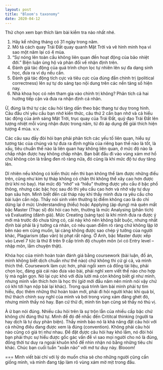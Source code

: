 ```yaml
---
layout: post
title: "Bloom's taxonomy"
date: 2020-04-12
---
```


Thử chọn xem bạn thích làm bài kiểm tra nào nhất nhé.
    <ol type="1">
      <li>Hãy kể những tháng có 31 ngày trong năm.</li>
      <li>Mô tả cách quay Trái Đất quay quanh Mặt Trời và vẽ hình minh họa vì sao một năm lại có 4 mùa.</li>
      <li>“Sự nóng lên toàn cầu không liên quan đến hoạt động của bão nhiệt đới.” Biện luận ủng hộ và phản đối về nhận định trên.</li>
      <li>Đánh giá tác động của quá trình chọn lọc tự nhiên lên sự đa dạng sinh học, đưa ra ví dụ nếu cần.</li>
      <li>Đánh giá tác động tích cực và tiêu cực của đúng đắn chính trị (political correctness) lên sự tự do sáng tạo nội dung trên các nền tảng số hiện nay.</li>
      <li>Nhà khoa học có nên tham gia vào chính trị không? Phân tích cả hai hướng tiếp cận và đưa ra nhận định cá nhân.</li>
   </ol>
	
Ừ, đúng là thứ tự các câu hỏi tăng dần theo bậc thang tư duy trong hình. Câu đầu chỉ yêu cầu bạn nhớ kiến thức, câu thứ 2 cần bạn nhớ và cả hiểu tác động của ánh sáng Mặt Trời, trục quay của Trái Đất, quỹ đạo Trái Đất lên lượng nhiệt mỗi vùng nhận được trong năm, từ đó áp dụng để giải thích hiện tượng 4 mùa. v.v.

Các câu sau đấy đòi hỏi bạn phải phân tích các yếu tố liên quan, hiểu sự tương tác của chúng và tự đưa ra định nghĩa của riêng bạn thế nào là tốt, là xấu, tiêu chuẩn thế nào là liên quan hay không liên quan, ở mức độ nào là chấp nhận được hay không chấp nhận. Bạn bắt đầu đi vào vùng xám mơ hồ chứ không còn là trắng đen rõ ràng nữa, đó cũng là khi mức độ tư duy tăng lên.

Dĩ nhiên nếu không có kiến thức nền thì bạn không thể làm được những điều trên, cũng như kim tự tháp không có chân thì không thể xây cao hơn được (trừ khi nó bay). Hai mức độ “nhớ” và “hiểu” thường được yêu cầu ở bậc phổ thông, nhưng các bậc học sau đó thì yêu cầu cao hơn và nhờ vậy tư duy bạn sâu hơn. Mình biết đến cái tháp này khi thầy mình đưa ra yêu cầu cho bài luận cần nộp. Thầy nói sinh viên thường bị điểm không cao là do chỉ dừng lại ở mức Understanding (hiểu) hoặc Applying (áp dụng) mà quên mất bậc Master (Thạc sĩ) đòi hỏi cao hơn, thường là mức Analysing (phân tích) và Evaluating (đánh giá). Mức Creating (sáng tạo) là khi mình đưa ra được ý mới mà trước đó chưa từng có, cái này khó nên không bắt buộc, nhưng nhất định bài phải là ý tưởng cá nhân, có nêu quan điểm rõ ràng chứ không lập lờ bên nào em cũng muốn, lại càng không được sao chép ý tưởng của người khác, Plagiarism (đạo văn) bị phạt rất nặng. Ở Anh, bậc Master được xếp vào Level 7 tức là thứ 8 trên 9 cấp trình độ chuyên môn (vì có Entry level – nhập môn, lắm chuyện thật). 

Khóa học của mình hoàn toàn đánh giá bằng coursework (bài luận, đồ án, mình không biết dịch chuẩn như thế nào) chứ không thi cử gì cả, và mình thích thế. Coursework làm cực hơn, phải ngồi xem cả đống tài liệu, phải chọn lọc, đáng giá cái nào đưa vào bài, phải nghĩ xem viết thế nào cho hợp lý mà ngắn gọn. Nó lại cực khó với đứa lười mà còn không biết gì như mình, nhưng mình vẫn thích hơn là học thi (giờ mới đầu năm nên mình nói vậy chứ có khi tới hạn nộp bài lại khác). Trong quá trình làm bài mình phải tự tìm hiểu, đọc thêm những thứ hoàn toàn mới, phải đi hỏi người khác khi quá bí, thử thách chính suy nghĩ của mình và bơi trong vùng xám đáng ghét đó, nhưng mình thấy nó hay. Bạn cứ thử đi, mình tin bạn cũng sẽ thấy nó thú vị.

À ừ bạn nói đúng. Nhiều câu hỏi trên là sự trộn lẫn của nhiều cấp bậc chứ không chỉ đúng thứ tự. Mình để đó để nhắc đến Crititcal thinking (người ta hay dịch là tư duy phản biện). Thầy mình bảo nó là khả năng đặt câu hỏi với cả những điều đang được xem là đúng (convention). Không phải câu hỏi nào cũng có giá trị như nhau. Để đặt được câu hỏi hay khó lắm, nó đòi hỏi bạn phải thực sự hiểu được gốc gác vấn đề vì sao mọi người cho nó là đúng, đồng thời tư duy ra ngoài khuôn khổ để nhìn nhận nó bằng những tiêu chí khác.
Chúc bạn cuối tuần “xoắn não” với mớ tư duy này. Blooom!

===
Mình viết bài chỉ với lý do muốn chia sẻ cho những người cũng cần giống mình, và mình đang tập làm rõ vùng xám mờ mịt trong đầu.
